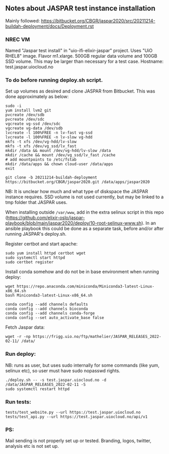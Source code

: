 ## Notes about JASPAR test instance installation

Mainly followed: https://bitbucket.org/CBGR/jaspar2020/src/20211214-buildah-deployment/docs/Deployment.rst

### NREC VM
Named "Jaspar test install" in "uio-ifi-elixir-jaspar" project. Uses "UiO RHEL8" image. Flavor m1.xlarge. 500GB regular data volume and 100GB SSD volume. This may be larger than necessary for a test case. Hostname: test.jaspar.uiocloud.no


### To do before running deploy.sh script.

Set up volumes as desired and clone JASPAR from Bitbucket. This was done approximately as below:

    sudo -i
    yum install lvm2 git
    pvcreate /dev/sdb
    pvcreate /dev/sdc
    vgcreate vg-ssd /dev/sdc
    vgcreate vg-data /dev/sdb
    lvcreate -l 100%FREE -n lv-fast vg-ssd
    lvcreate -l 100%FREE -n lv-slow vg-hdd
    mkfs -t xfs /dev/vg-hdd/lv-slow 
    mkfs -t xfs /dev/vg_ssd/lv_fast 
    mkdir /data && mount /dev/vg-hdd/lv-slow /data
    mkdir /cache && mount /dev/vg_ssd/lv_fast /cache
    # add mountpoints to /etc/fstab
    mkdir /data/apps && chown cloud-user /data/apps
    exit
    
    git clone -b 20211214-buildah-deployment https://bitbucket.org/CBGR/jaspar2020.git /data/apps/jaspar2020

NB: It is unclear how much and what type of diskspace the JASPAR instance requires. SSD volume is not used currently, but may be linked to a tmp folder that JASPAR uses.


When installing outside `/var/www`, add in the extra selinux script in this repo (https://github.com/elixir-oslo/jaspar-playbook/blob/main/jaspar2020/deploy/10-root-selinux-www.sh). In an ansible playbook this could be done as a separate task, before and/or after running JASPAR's deploy.sh.

Register certbot and start apache:

    sudo yum install httpd certbot wget
    sudo systemctl start httpd
    sudo certbot register


Install conda somehow and do not be in base environment when running deploy:

    wget https://repo.anaconda.com/miniconda/Miniconda3-latest-Linux-x86_64.sh
    bash Miniconda3-latest-Linux-x86_64.sh
    
    conda config --add channels defaults
    conda config --add channels bioconda
    conda config --add channels conda-forge
    conda config --set auto_activate_base false

Fetch Jaspar data:

    wget -r -np https://frigg.uio.no/ftp/mathelier/JASPAR_RELEASES_2022-02-11/ /data/

### Run deploy:
NB: runs as user, but uses sudo internally for some commands (like yum, selinux etc), so user must have sudo nopasswd rights.

    ./deploy.sh -- -s test.jaspar.uiocloud.no -d /data/JASPAR_RELEASES_2022-02-11 -S
    sudo systemctl restart httpd

### Run tests:

    tests/test_website.py --url https://test.jaspar.uiocloud.no
    tests/test_api.py --url https://test.jaspar.uiocloud.no/api/v1
    

### PS:
Mail sending is not properly set up or tested. Branding, logos, twitter, analysis etc is not set up.
